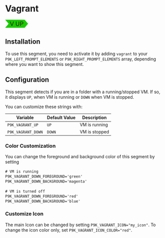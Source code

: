 # Vagrant

![](segment.png)

## Installation

To use this segment, you need to activate it by adding `vagrant` to your
`P9K_LEFT_PROMPT_ELEMENTS` or `P9K_RIGHT_PROMPT_ELEMENTS` array, depending
where you want to show this segment.

## Configuration

This segment detects if you are in a folder with a running/stopped VM. If so,
it displays `UP`, when VM is running or `DOWN` when VM is stopped.

You can customize these strings with:

| Variable           | Default Value | Description   |
|--------------------|---------------|---------------|
| `P9K_VAGRANT_UP`   | `UP`          | VM is running |
| `P9K_VAGRANT_DOWN` | `DOWN`        | VM is stopped |

### Color Customization

You can change the foreground and background color of this segment by setting
```
# VM is running
P9K_VAGRANT_DOWN_FOREGROUND='green'
P9K_VAGRANT_DOWN_BACKGROUND='magenta'

# VM is turned off
P9K_VAGRANT_DOWN_FOREGROUND='red'
P9K_VAGRANT_DOWN_BACKGROUND='blue'
```

### Customize Icon

The main Icon can be changed by setting `P9K_VAGRANT_ICON="my_icon"`. To change the
icon color only, set `P9K_VAGRANT_ICON_COLOR="red"`.
